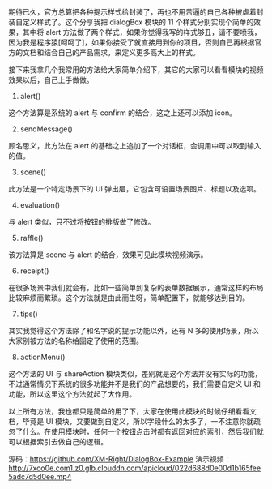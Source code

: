 期待已久，官方总算把各种提示样式给封装了，再也不用苦逼的自己各种被虐着封装自定义样式了。这个分享我把 dialogBox 模块的 11 个样式分别实现个简单的效果，其中将 alert 方法做了两个样式，如果你觉得我写的样式够丑，请不要喷我，因为我是程序猿[呵呵了]，如果你接受了就直接用到你的项目，否则自己再根据官方的文档和结合自己的产品需求，来定义更多高大上的样式。

接下来我拿几个我常用的方法给大家简单介绍下，其它的大家可以看看模块的视频效果以后，自己上手做做。

1. alert()

这个方法算是系统的 alert 与 confirm 的结合，这之上还可以添加 icon。

2. sendMessage()

顾名思义，此方法在 alert 的基础之上追加了一个对话框，会调用中可以取到输入的值。

3. scene()

此方法是一个特定场景下的 UI 弹出层，它包含可设置场景图片、标题以及选项。

4. evaluation()

与 alert 类似，只不过将按钮的排版做了修改。

5. raffle()

该方法算是 scene 与 alert 的结合，效果可见此模块视频演示。

6. receipt()

在很多场景中我们就会有，比如一些简单到复杂的表单数据展示，通常这样的布局比较麻烦而繁琐。这个方法就是由此而生呀，简单配置下，就能够达到目的。

7. tips()

其实我觉得这个方法除了和名字说的提示功能以外，还有 N 多的使用场景，所以大家别被方法的名称给固定了使用的范围。

8. actionMenu()

这个方法的 UI 与 shareAction 模块类似，差别就是这个方法并没有实际的功能，不过通常情况下系统的很多功能并不是我们的产品想要的，我们需要自定义 UI 和功能，所以这里这个方法就起了大作用。

以上所有方法，我也都只是简单的用了下，大家在使用此模块的时候仔细看看文档，毕竟是 UI 模块，又要做到自定义，所以字段什么的太多了，一不注意你就疏忽了什么。在使用模块时，任何一个按钮点击时都有返回对应的索引，然后我们就可以根据索引去做自己的逻辑。

源码：https://github.com/XM-Right/DialogBox-Example
演示视频：http://7xoo0e.com1.z0.glb.clouddn.com/apicloud/022d688d0e00d1b165fee5adc7d5d0ee.mp4